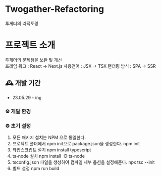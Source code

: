 # Twogather-Refactoring

투게더의 리팩토링

# 프로젝트 소개

투게더의 문제점을 보완 및 개선
<br>
프레임 워크 : React -> Next.js
사용언어 : JSX -> TSX
랜더링 방식 : SPA -> SSR

## 🕰️ 개발 기간

- 23.05.29 - ing

### ⚙️ 개발 환경

### ⚙️ 초기 설정

1. 모든 패키지 설치는 NPM 으로 통일한다.
2. 프로젝트 폴더에서 npm init으로 package.json을 생성한다.
   npm init
3. 타입스크립트 설치
   npm install typescript
4. ts-node 설치
   npm install -D ts-node
5. tsconfig.json 파일을 생성하여 컴파일 세부 옵션을 설정해준다.
   npx tsc --init
6. 빌드 설정
   npm run build
